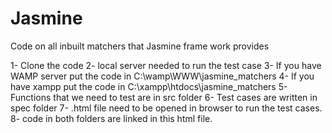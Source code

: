 Jasmine
=======

  Code on all inbuilt matchers that Jasmine frame work provides

1- Clone the code
2- local server needed to run the test case
3- If you have WAMP server put the code in C:\wamp\WWW\jasmine_matchers
4- If you have xampp put the code in C:\xampp\htdocs\jasmine_matchers
5- Functions that we need to test are in src folder
6- Test cases are written in spec folder
7- .html file need to be opened in browser to run the test cases. 
8- code in both folders are linked in this html file.
